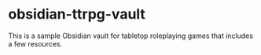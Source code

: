 # obsidian-ttrpg-vault
This is a sample Obsidian vault for tabletop roleplaying games that includes a few resources.
